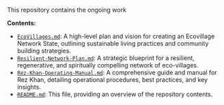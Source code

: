 This repository contains the ongoing work

**Contents:**
- [`EcoVillages.md`](EcoVillages.md): A high-level plan and vision for creating an  Ecovillage Network State, outlining sustainable living practices and community building strategies.
- [`Resilient-Network-Plan.md`](Resilient-Network-Plan.md): A strategic blueprint for a resilient, regenerative, and spiritually compelling network of eco-villages.
- [`Rez-Khan-Operating-Manual.md`](rez-khan-operating-manual.md): A comprehensive guide and manual for Rez Khan, detailing operational procedures, best practices, and key insights.
- [`README.md`](README.md): This file, providing an overview of the repository contents.
